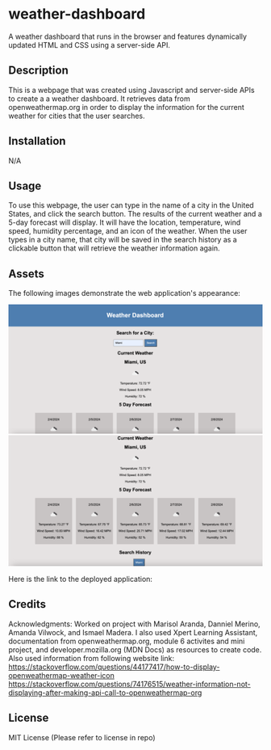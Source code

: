 # weather-dashboard
A weather dashboard that runs in the browser and features dynamically updated HTML and CSS using a server-side API.

## Description

This is a webpage that was created using Javascript and server-side APIs to create a a weather dashboard. It retrieves data from openweathermap.org in order to display the information for the current weather for cities that the user searches.

## Installation

N/A

## Usage

To use this webpage, the user can type in the name of a city in the United States, and click the search button. The results of the current weather and a 5-day forecast will display. It will have the location, temperature, wind speed, humidity percentage, and an icon of the weather. When the user types in a city name, that city will be saved in the search history as a clickable button that will retrieve the weather information again.

## Assets

The following images demonstrate the web application's appearance:

![Weather dashboard application appearance](./assets/images/weather-dash1.png) 
![Weather dashboard application appearance](./assets/images/weather-dash2.png)


Here is the link to the deployed application:


## Credits

Acknowledgments: Worked on project with Marisol Aranda, Danniel Merino, Amanda Vilwock, and Ismael Madera. I also used Xpert Learning Assistant, documentation from openweathermap.org, module 6 activites and mini project, and developer.mozilla.org (MDN Docs) as resources to create code. Also used information from following website link: 
https://stackoverflow.com/questions/44177417/how-to-display-openweathermap-weather-icon
https://stackoverflow.com/questions/74176515/weather-information-not-displaying-after-making-api-call-to-openweathermap-org


## License

MIT License (Please refer to license in repo)
